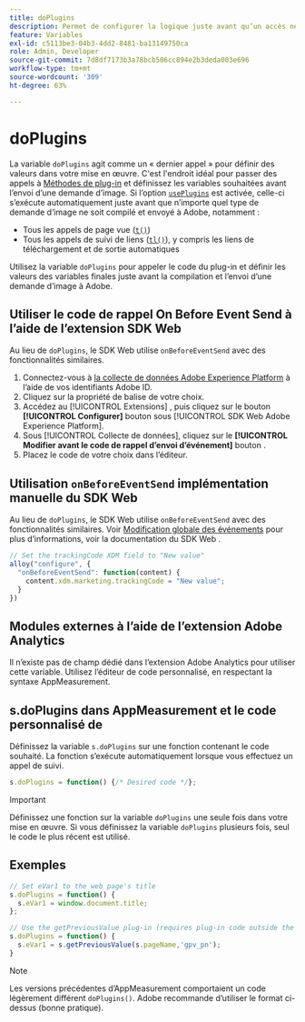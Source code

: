 ```yaml
---
title: doPlugins
description: Permet de configurer la logique juste avant qu’un accès ne soit compilé et envoyé à Adobe.
feature: Variables
exl-id: c5113be3-04b3-4dd2-8481-ba13149750ca
role: Admin, Developer
source-git-commit: 7d8df7173b3a78bcb506cc894e2b3deda003e696
workflow-type: tm+mt
source-wordcount: '309'
ht-degree: 63%

---
```


# doPlugins

La variable `doPlugins` agit comme un « dernier appel » pour définir des valeurs dans votre mise en œuvre. C&#39;est l&#39;endroit idéal pour passer des appels à [Méthodes de plug-in](../plugins/impl-plugins.md) et définissez les variables souhaitées avant l’envoi d’une demande d’image. Si l’option [`usePlugins`](../config-vars/useplugins.md) est activée, celle-ci s’exécute automatiquement juste avant que n’importe quel type de demande d’image ne soit compilé et envoyé à Adobe, notamment :

* Tous les appels de page vue ([`t()`](t-method.md))
* Tous les appels de suivi de liens ([`tl()`](tl-method.md)), y compris les liens de téléchargement et de sortie automatiques

Utilisez la variable `doPlugins` pour appeler le code du plug-in et définir les valeurs des variables finales juste avant la compilation et l’envoi d’une demande d’image à Adobe.

## Utiliser le code de rappel On Before Event Send à l’aide de l’extension SDK Web

Au lieu de `doPlugins`, le SDK Web utilise `onBeforeEventSend` avec des fonctionnalités similaires.

1. Connectez-vous à [la collecte de données Adobe Experience Platform](https://experience.adobe.com/data-collection) à l’aide de vos identifiants Adobe ID.
1. Cliquez sur la propriété de balise de votre choix.
1. Accédez au [!UICONTROL Extensions] , puis cliquez sur le bouton **[!UICONTROL Configurer]** bouton sous [!UICONTROL SDK Web Adobe Experience Platform].
1. Sous [!UICONTROL Collecte de données], cliquez sur le **[!UICONTROL Modifier avant le code de rappel d’envoi d’événement]** bouton .
1. Placez le code de votre choix dans l’éditeur.

## Utilisation `onBeforeEventSend` implémentation manuelle du SDK Web

Au lieu de `doPlugins`, le SDK Web utilise `onBeforeEventSend` avec des fonctionnalités similaires. Voir [Modification globale des événements](https://experienceleague.adobe.com/docs/experience-platform/edge/fundamentals/tracking-events.html#modifying-events-globally) pour plus d’informations, voir la documentation du SDK Web .

```js
// Set the trackingCode XDM field to "New value"
alloy("configure", {
  "onBeforeEventSend": function(content) {
    content.xdm.marketing.trackingCode = "New value";
  }
})
```

## Modules externes à l’aide de l’extension Adobe Analytics

Il n’existe pas de champ dédié dans l’extension Adobe Analytics pour utiliser cette variable. Utilisez l’éditeur de code personnalisé, en respectant la syntaxe AppMeasurement.

## s.doPlugins dans AppMeasurement et le code personnalisé de 

Définissez la variable `s.doPlugins` sur une fonction contenant le code souhaité. La fonction s’exécute automatiquement lorsque vous effectuez un appel de suivi.

```js
s.doPlugins = function() {/* Desired code */};
```

>[!IMPORTANT]
>
>Définissez une fonction sur la variable `doPlugins` une seule fois dans votre mise en œuvre. Si vous définissez la variable `doPlugins` plusieurs fois, seul le code le plus récent est utilisé.

## Exemples

```js
// Set eVar1 to the web page's title
s.doPlugins = function() {
  s.eVar1 = window.document.title;
};

// Use the getPreviousValue plug-in (requires plug-in code outside the function)
s.doPlugins = function() {
  s.eVar1 = s.getPreviousValue(s.pageName,'gpv_pn');
}
```

>[!NOTE]
>
>Les versions précédentes d’AppMeasurement comportaient un code légèrement différent `doPlugins()`. Adobe recommande d’utiliser le format ci-dessus (bonne pratique).
